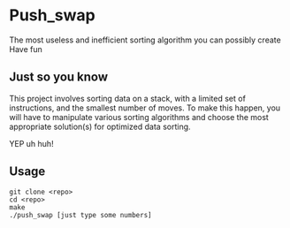 # Push_swap
The most useless and inefficient sorting algorithm you can possibly create<br />
Have fun

## Just so you know
This project involves sorting data on a stack, with a limited set of instructions, and the smallest number of moves. To make this happen, you will have to manipulate various sorting algorithms and choose the most appropriate solution(s) for optimized data sorting.
<br />

YEP uh huh!

## Usage
```
git clone <repo>
cd <repo>
make
./push_swap [just type some numbers]
```
